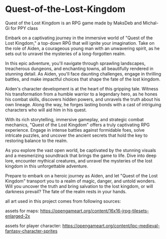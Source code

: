 # Quest-of-the-Lost-Kingdom
Quest of the Lost Kingdom is an RPG game made by MaksDeb and Michal-Gi for PPY class

Embark on a captivating journey in the immersive world of "Quest of the Lost Kingdom," a top-down RPG that will ignite your imagination. Take on the role of Aiden, a courageous young man with an unwavering spirit, as he sets out to unravel the mysteries of a long-forgotten realm.

In this epic adventure, you'll navigate through sprawling landscapes, treacherous dungeons, and enchanting towns, all beautifully rendered in stunning detail. As Aiden, you'll face daunting challenges, engage in thrilling battles, and make impactful choices that shape the fate of the lost kingdom.

Aiden's character development is at the heart of this gripping tale. Witness his transformation from a humble warrior to a legendary hero, as he hones his combat skills, discovers hidden powers, and unravels the truth about his own lineage. Along the way, he forges lasting bonds with a cast of intriguing characters who will aid him in his quest.

With its rich storytelling, immersive gameplay, and strategic combat mechanics, "Quest of the Lost Kingdom" offers a truly captivating RPG experience. Engage in intense battles against formidable foes, solve intricate puzzles, and uncover the ancient secrets that hold the key to restoring balance to the realm.

As you explore the vast open world, be captivated by the stunning visuals and a mesmerizing soundtrack that brings the game to life. Dive into deep lore, encounter mythical creatures, and unravel the mysteries of the lost kingdom in this unforgettable adventure.

Prepare to embark on a heroic journey as Aiden, and let "Quest of the Lost Kingdom" transport you to a realm of magic, danger, and untold wonders. Will you uncover the truth and bring salvation to the lost kingdom, or will darkness prevail? The fate of the realm rests in your hands.

all art used in this project comes from following sources:

assets for maps:
https://opengameart.org/content/16x16-jrpg-tilesets-enlarged-2x

assets for player character:
https://opengameart.org/content/lpc-medieval-fantasy-character-sprites